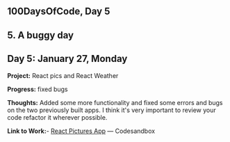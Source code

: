 ## 100DaysOfCode, Day 5

## 5. A buggy day

## Day 5: January 27, Monday

**Project:** React pics and React Weather

**Progress:** fixed bugs 

**Thoughts:** Added some more functionality and fixed some errors and bugs on the two previously built apps. I think it's very important to review your code refactor it wherever possible.

**Link to Work:**- [React Pictures App](https://github.com/ayaan-irshad/pics) — Codesandbox